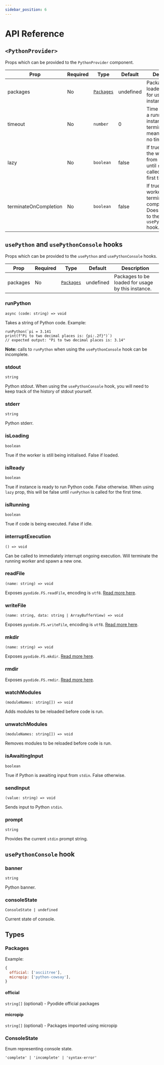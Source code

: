 ```yaml
---
sidebar_position: 6
---
```


# API Reference

## `<PythonProvider>`

Props which can be provided to the `PythonProvider` component.

| Prop                  | Required | Type                    | Default   | Description                                                                                          |
| --------------------- | -------- | ----------------------- | --------- | ---------------------------------------------------------------------------------------------------- |
| packages              | No       | [`Packages`](#packages) | undefined | Packages to be loaded globally for usage by all instances.                                           |
| timeout               | No       | `number`                | 0         | Time in ms until a running instance is terminated, 0 means there is no time limit.                   |
| lazy                  | No       | `boolean`               | false     | If true, prevents the web worker from spawning until `runPython` is called for the first time.       |
| terminateOnCompletion | No       | `boolean`               | false     | If true, the web worker will terminate on completion. Does not apply to the `usePythonConsole` hook. |

## `usePython` and `usePythonConsole` hooks

Props which can be provided to the `usePython` and `usePythonConsole` hooks.

| Prop     | Required | Type                    | Default   | Description                                       |
| -------- | -------- | ----------------------- | --------- | ------------------------------------------------- |
| packages | No       | [`Packages`](#packages) | undefined | Packages to be loaded for usage by this instance. |

### runPython

`async (code: string) => void`

Takes a string of Python code. Example:

```tsx
runPython(`pi = 3.141
print(f"Pi to two decimal places is: {pi:.2f}")`)
// expected output: "Pi to two decimal places is: 3.14"
```

**Note:** calls to `runPython` when using the `usePythonConsole` hook can be incomplete.

### stdout

`string`

Python stdout. When using the `usePythonConsole` hook, you will need to keep track of the history of stdout yourself.

### stderr

`string`

Python stderr.

### isLoading

`boolean`

True if the worker is still being initialised. False if loaded.

### isReady

`boolean`

True if instance is ready to run Python code. False otherwise. When using `lazy` prop, this will be false until `runPython` is called for the first time.

### isRunning

`boolean`

True if code is being executed. False if idle.

### interruptExecution

`() => void`

Can be called to immediately interrupt ongoing execution. Will terminate the running worker and spawn a new one.

### readFile

`(name: string) => void`

Exposes `pyodide.FS.readFile`, encoding is `utf8`. [Read more here](https://emscripten.org/docs/api_reference/Filesystem-API.html#FS.readFile).

### writeFile

`(name: string, data: string | ArrayBufferView) => void`

Exposes `pyodide.FS.writeFile`, encoding is `utf8`. [Read more here](https://emscripten.org/docs/api_reference/Filesystem-API.html#FS.writeFile).

### mkdir

`(name: string) => void`

Exposes `pyodide.FS.mkdir`. [Read more here](https://emscripten.org/docs/api_reference/Filesystem-API.html#FS.mkdir).

### rmdir

Exposes `pyodide.FS.rmdir`. [Read more here](https://emscripten.org/docs/api_reference/Filesystem-API.html#FS.rmdir).

### watchModules

`(moduleNames: string[]) => void`

Adds modules to be reloaded before code is run.

### unwatchModules

`(moduleNames: string[]) => void`

Removes modules to be reloaded before code is run.

### isAwaitingInput

`boolean`

True if Python is awaiting input from `stdin`. False otherwise.

### sendInput

`(value: string) => void`

Sends input to Python `stdin`.

### prompt

`string`

Provides the current `stdin` prompt string.

## `usePythonConsole` hook

### banner

`string`

Python banner.

### consoleState

`ConsoleState | undefined`

Current state of console.

## Types

### Packages

Example:

```js
{
  official: ['asciitree'],
  micropip: ['python-cowsay'],
}
```

#### official

`string[]` (optional) - Pyodide official packages

#### micropip

`string[]` (optional) - Packages imported using micropip

### ConsoleState

Enum representing console state.

`'complete' | 'incomplete' | 'syntax-error'`
